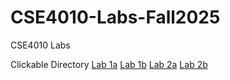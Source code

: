 # CSE4010-Labs-Fall2025
CSE4010 Labs

Clickable Directory
[Lab 1a](/Lab%21a)
[Lab 1b](/Lab%21b)
[Lab 2a](/Lab%22a)
[Lab 2b](/Lab%22b)
